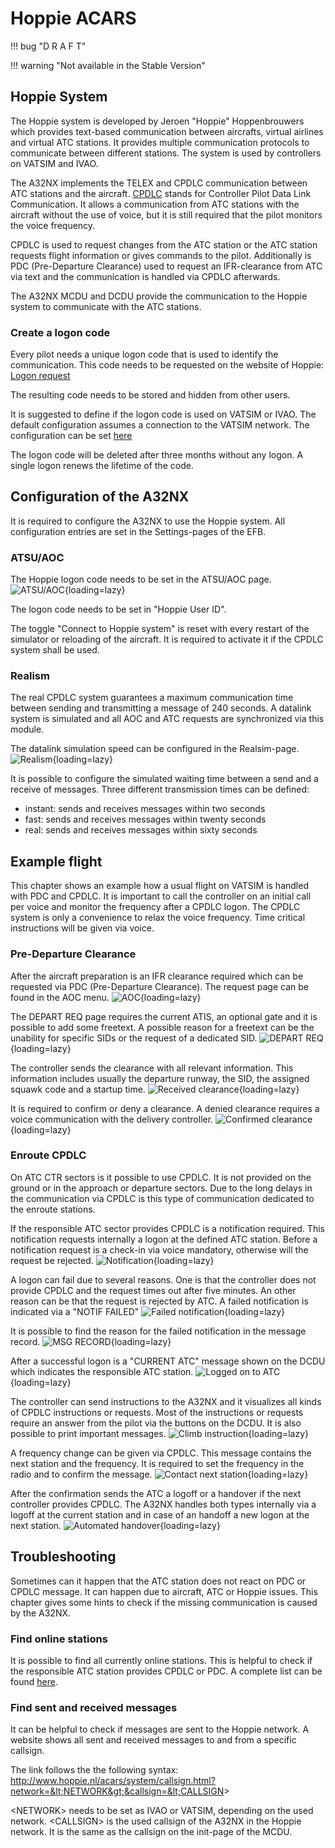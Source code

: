 # Hoppie ACARS

!!! bug "D R A F T"

!!! warning "Not available in the Stable Version"

## Hoppie System

The Hoppie system is developed by Jeroen "Hoppie" Hoppenbrouwers which provides text-based communication between aircrafts, virtual airlines and virtual ATC stations.
It provides multiple communication protocols to communicate between different stations. The system is used by controllers on VATSIM and IVAO.

The A32NX implements the TELEX and CPDLC communication between ATC stations and the aircraft.
[CPDLC](https://skybrary.aero/articles/controller-pilot-data-link-communications-cpdlc) stands for Controller Pilot Data Link Communication.
It allows a communication from ATC stations with the aircraft without the use of voice, but it is still required that the pilot monitors the voice frequency.

CPDLC is used to request changes from the ATC station or the ATC station requests flight information or gives commands to the pilot.
Additionally is PDC (Pre-Departure Clearance) used to request an IFR-clearance from ATC via text and the communication is handled via CPDLC afterwards.

The A32NX MCDU and DCDU provide the communication to the Hoppie system to communicate with the ATC stations.

### Create a logon code

Every pilot needs a unique logon code that is used to identify the communication.
This code needs to be requested on the website of Hoppie: [Logon request](http://www.hoppie.nl/acars/system/register.html)

The resulting code needs to be stored and hidden from other users.

It is suggested to define if the logon code is used on VATSIM or IVAO. The default configuration assumes a connection to the VATSIM network.
The configuration can be set [here](http://www.hoppie.nl/acars/system/account.html)

The logon code will be deleted after three months without any logon.
A single logon renews the lifetime of the code.

## Configuration of the A32NX

It is required to configure the A32NX to use the Hoppie system.
All configuration entries are set in the Settings-pages of the EFB.

### ATSU/AOC

The Hoppie logon code needs to be set in the ATSU/AOC page.
![ATSU/AOC](../assets/feature-guides/hoppie/ATSU_AOC.png "ATSU/AOC page"){loading=lazy}

The logon code needs to be set in "Hoppie User ID".

The toggle "Connect to Hoppie system" is reset with every restart of the simulator or reloading of the aircraft.
It is required to activate it if the CPDLC system shall be used.

### Realism

The real CPDLC system guarantees a maximum communication time between sending and transmitting a message of 240 seconds.
A datalink system is simulated and all AOC and ATC requests are synchronized via this module.

The datalink simulation speed can be configured in the Realsim-page.
![Realism](../assets/feature-guides/hoppie/Realism.png "Realism page"){loading=lazy}

It is possible to configure the simulated waiting time between a send and a receive of messages.
Three different transmission times can be defined:
 - instant: sends and receives messages within two seconds
 - fast: sends and receives messages within twenty seconds
 - real: sends and receives messages within sixty seconds

## Example flight

This chapter shows an example how a usual flight on VATSIM is handled with PDC and CPDLC.
It is important to call the controller on an initial call per voice and monitor the frequency after a CPDLC logon.
The CPDLC system is only a convenience to relax the voice frequency. Time critical instructions will be given via voice.

### Pre-Departure Clearance

After the aircraft preparation is an IFR clearance required which can be requested via PDC (Pre-Departure Clearance).
The request page can be found in the AOC menu.
![AOC](../assets/feature-guides/hoppie/AOC_PDC.png "AOC"){loading=lazy}

The DEPART REQ page requires the current ATIS, an optional gate and it is possible to add some freetext.
A possible reason for a freetext can be the unability for specific SIDs or the request of a dedicated SID.
![DEPART REQ](../assets/feature-guides/hoppie/PDC.png "PDC"){loading=lazy}

The controller sends the clearance with all relevant information.
This information includes usually the departure runway, the SID, the assigned squawk code and a startup time.
![Received clearance](../assets/feature-guides/hoppie/Clearance.png "Clearance"){loading=lazy}

It is required to confirm or deny a clearance. A denied clearance requires a voice communication with the delivery controller.
![Confirmed clearance](../assets/feature-guides/hoppie/Clearance_Wilco.png "Confirmed clearance"){loading=lazy}

### Enroute CPDLC

On ATC CTR sectors is it possible to use CPDLC. It is not provided on the ground or in the approach or departure sectors.
Due to the long delays in the communication via CPDLC is this type of communication dedicated to the enroute stations.

If the responsible ATC sector provides CPDLC is a notification required. This notification requests internally a logon at the defined ATC station.
Before a notification request is a check-in via voice mandatory, otherwise will the request be rejected.
![Notification](../assets/feature-guides/hoppie/Notif.png "Notification"){loading=lazy}

A logon can fail due to several reasons. One is that the controller does not provide CPDLC and the request times out after five minutes.
An other reason can be that the request is rejected by ATC. A failed notification is indicated via a "NOTIF FAILED"
![Failed notification](../assets/feature-guides/hoppie/Notif_Failed.png "Failed notification"){loading=lazy}

It is possible to find the reason for the failed notification in the message record.
![MSG RECORD](../assets/feature-guides/hoppie/MsgLog.png "MSG RECORD"){loading=lazy}

After a successful logon is a "CURRENT ATC" message shown on the DCDU which indicates the responsible ATC station.
![Logged on to ATC](../assets/feature-guides/hoppie/CurrentAtc.png "Logged on to ATC"){loading=lazy}

The controller can send instructions to the A32NX and it visualizes all kinds of CPDLC instructions or requests.
Most of the instructions or requests require an answer from the pilot via the buttons on the DCDU.
It is also possible to print important messages.
![Climb instruction](../assets/feature-guides/hoppie/Climb.png "Climb instruction"){loading=lazy}

A frequency change can be given via CPDLC. This message contains the next station and the frequency.
It is required to set the frequency in the radio and to confirm the message.
![Contact next station](../assets/feature-guides/hoppie/Contact.png "Contact next station"){loading=lazy}

After the confirmation sends the ATC a logoff or a handover if the next controller provides CPDLC.
The A32NX handles both types internally via a logoff at the current station and in case of an handoff a new logon at the next station.
![Automated handover](../assets/feature-guides/hoppie/Handover.png "Automated handover"){loading=lazy}

## Troubleshooting

Sometimes can it happen that the ATC station does not react on PDC or CPDLC message.
It can happen due to aircraft, ATC or Hoppie issues.
This chapter gives some hints to check if the missing communication is caused by the A32NX.

### Find online stations

It is possible to find all currently online stations. This is helpful to check if the responsible ATC station provides CPDLC or PDC.
A complete list can be found [here](http://www.hoppie.nl/acars/system/online.html).

### Find sent and received messages

It can be helpful to check if messages are sent to the Hoppie network.
A website shows all sent and received messages to and from a specific callsign.

The link follows the the following syntax:
http://www.hoppie.nl/acars/system/callsign.html?network=&lt;NETWORK&gt;&callsign=&lt;CALLSIGN&gt;

&lt;NETWORK&gt; needs to be set as IVAO or VATSIM, depending on the used network.
&lt;CALLSIGN&gt; is the used callsign of the A32NX in the Hoppie network. It is the same as the callsign on the init-page of the MCDU.


